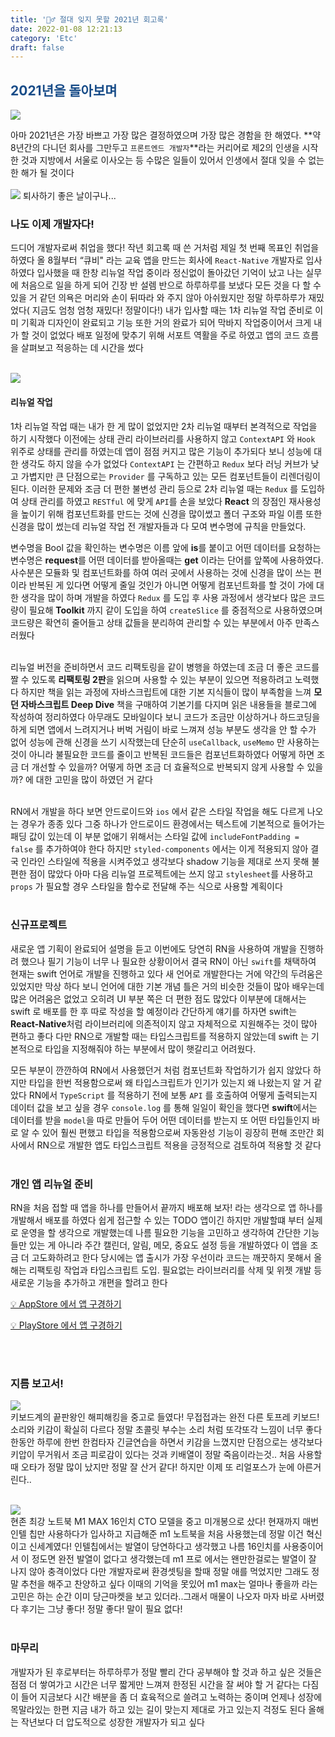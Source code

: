 ```yaml
---
title: '🧚‍♂️ 절대 잊지 못할 2021년 회고록'
date: 2022-01-08 12:21:13
category: 'Etc'
draft: false
---
```


## <span style="color : #184C88 ">2021년을 돌아보며</span>

![](./images/IMG_3744.png)

아마 2021년은 가장 바쁘고 가장 많은 결정하였으며 가장 많은 경함을 한 해였다. **약 8년간의 다니던 회사를 그만두고 `프론트엔드 개발자`**라는 커리어로 제2의 인생을 시작한 것과 지방에서 서울로 이사오는 등 수많은 일들이 있어서 인생에서 절대 잊을 수 없는 한 해가 될 것이다
<br><br>
![](./images/7043.png)
퇴사하기 좋은 날이구나...

### 나도 이제 개발자다!

드디어 개발자로써 취업을 했다! 작년 회고록 때 쓴 거처럼 제일 첫 번째 목표인 취업을 하였다 올 8월부터 “큐비" 라는 교육 앱을 만드는 회사에 `React-Native` 개발자로 입사하였다 입사했을 때 한창 리뉴얼 작업 중이라 정신없이 돌아갔던 기억이 났고 나는 실무에 처음으로 일을 하게 되어 긴장 반 설렘 반으로 하루하루를 보냈다 모든 것을 다 할 수 있을 거 같던 의욕은 머리와 손이 뒤따라 와 주지 않아 아쉬웠지만 정말 하루하루가 재밌었다( 지금도 엄청 엄청 재밌다! 정말이다!)
내가 입사할 때는 1차 리뉴얼 작업 준비로 이미 기획과 디자인이 완료되고 기능 또한 거의 완료가 되어 막바지 작업중이어서 크게 내가 할 것이 없었다 배포 일정에 맞추기 위해 서포트 역활을 주로 하였고 앱의 코드 흐름을 살펴보고 적응하는 데 시간을 썼다
<br><br>

![](./images/72361.png)
<br>

#### 리뉴얼 작업

1차 리뉴얼 작업 때는 내가 한 게 많이 없었지만 2차 리뉴얼 때부터 본격적으로 작업을 하기 시작했다 이전에는 상태 관리 라이브러리를 사용하지 않고 `ContextAPI` 와 `Hook` 위주로 상태를 관리를 하였는데 앱이 점점 커지고 많은 기능이 추가되다 보니 성능에 대한 생각도 하지 않을 수가 없었다 `ContextAPI` 는 간편하고 `Redux` 보다 러닝 커브가 낮고 가볍지만 큰 단점으로는 `Provider` 를 구독하고 있는 모든 컴포넌트들이 리렌더링이 된다. 이러한 문제와 조금 더 편한 불변성 관리 등으로 2차 리뉴얼 때는 `Redux` 를 도입하여 상태 관리를 하였고 `RESTful` 에 맞게 `API`를 손을 보았다 **React** 의 장점인 재사용성을 높이기 위해 컴포넌트화를 만드는 것에 신경을 많이썼고 폴더 구조와 파일 이름 또한 신경을 많이 썼는데 리뉴얼 작업 전 개발자들과 다 모여 변수명에 규칙을 만들었다.

변수명을 Bool 값을 확인하는 변수명은 이름 앞에 **is**를 붙이고 어떤 데이터를 요청하는 변수명은 **request**를 어떤 데이터를 받아올때는 **get** 이라는 단어를 앞쪽에 사용하였다. 사수분은 모듈화 및 컴포넌트화를 하여 여러 곳에서 사용하는 것에 신경을 많이 쓰는 편이라 반복된 게 있다면 어떻게 줄일 것인가 아니면 어떻게 컴포넌트화를 할 것이 가에 대한 생각을 많이 하며 개발을 하였다 `Redux` 를 도입 후 사용 과정에서 생각보다 많은 코드량이 필요해 **Toolkit** 까지 같이 도입을 하여 `createSlice` 를 중점적으로 사용하였으며 코드량은 확연히 줄어들고 상태 값들을 분리하여 관리할 수 있는 부분에서 아주 만족스러웠다
<br><br>

리뉴얼 버전을 준비하면서 코드 리팩토링을 같이 병행을 하였는데 조금 더 좋은 코드를 짤 수 있도록 **리팩토링 2판**을 읽으며 사용할 수 있는 부분이 있으면 적용하려고 노력했다 하지만 책을 읽는 과정에 자바스크립트에 대한 기본 지식들이 많이 부족함을 느껴 **모던 자바스크립트 Deep Dive** 책을 구매하여 기본기를 다지며 읽은 내용들을 블로그에 작성하여 정리하였다 아무래도 모바일이다 보니 코드가 조금만 이상하거나 하드코딩을 하게 되면 앱에서 느려지거나 버벅 거림이 바로 느껴져 성능 부분도 생각을 안 할 수가 없어 성능에 관해 신경을 쓰기 시작했는데 단순히 `useCallback`, `useMemo` 만 사용하는 것이 아니라 불필요한 코드를 줄이고 반복된 코드들은 컴포넌트화하였다 어떻게 하면 조금 더 개선할 수 있을까? 어떻게 하면 조금 더 효율적으로 반복되지 않게 사용할 수 있을까? 에 대한 고민을 많이 하였던 거 같다
<br><br>

RN에서 개발을 하다 보면 안드로이드와 `ios` 에서 같은 스타일 작업을 해도 다르게 나오는 경우가 종종 있다 그중 하나가 안드로이드 환경에서는 텍스트에 기본적으로 들어가는 패딩 값이 있는데 이 부분 없애기 위해서는 스타일 값에 `includeFontPadding = false` 를 추가하여야 한다 하지만 `styled-components` 에서는 이게 적용되지 않아 결국 인라인 스타일에 적용을 시켜주었고 생각보다 shadow 기능을 제대로 쓰지 못해 불편한 점이 많았다 아마 다음 리뉴얼 프로젝트에는 쓰지 않고 `stylesheet`를 사용하고 `props` 가 필요할 경우 스타일을 함수로 전달해 주는 식으로 사용할 계획이다
<br><br>

### 신규프로젝트

새로운 앱 기획이 완료되어 설명을 듣고 이번에도 당연히 RN을 사용하여 개발을 진행하려 했으나 필기 기능이 너무 나 필요한 상황이어서 결국 RN이 아닌 `swift`를 채택하여 현재는 swift 언어로 개발을 진행하고 있다 새 언어로 개발한다는 거에 약간의 두려움은 있었지만 막상 하다 보니 언어에 대한 기본 개념 틀은 거의 비슷한 것들이 많아 배우는데 많은 어려움은 없었고 오히려 UI 부분 쪽은 더 편한 점도 많았다 이부분에 대해서는 swift 로 배포를 한 후 따로 작성을 할 예정이라 간단하게 얘기를 하자면 swift는 **React-Native**처럼 라이브러리에 의존적이지 않고 자체적으로 지원해주는 것이 많아 편하고 좋다 다만 RN으로 개발할 때는 타입스크립트를 적용하지 않았는데 swift 는 기본적으로 타입을 지정해줘야 하는 부분에서 많이 햇갈리고 어려웠다.

모든 부분이 깐깐하여 RN에서 사용했던거 처럼 컴포넌트화 작업하기가 쉽지 않았다 하지만 타입을 한번 적용함으로써 왜 타입스크립트가 인기가 있는지 왜 나왔는지 알 거 같았다 RN에서 `TypeScript` 를 적용하기 전에 보통 `API` 를 호출하여 어떻게 출력되는지 데이터 값을 보고 싶을 경우 `console.log` 를 통해 일일이 확인을 했다면 **swift**에서는 데이터를 받을 `model`을 따로 만들어 두어 어떤 데이터를 받는지 또 어떤 타입들인지 바로 알 수 있어 훨씬 편했고 타입을 적용함으로써 자동완성 기능이 굉장히 편해 조만간 회사에서 RN으로 개발한 앱도 타입스크립트 적용을 긍정적으로 검토하여 적용할 것 같다
<br><br>

### 개인 앱 리뉴얼 준비

RN을 처음 접할 때 앱을 하나를 만들어서 끝까지 배포해 보자! 라는 생각으로 앱 하나를 개발해서 배포를 하였다 쉽게 접근할 수 있는 TODO 앱이긴 하지만 개발할떄 부터 실제로 운영을 할 생각으로 개발했는데 나름 필요한 기능을 고민하고 생각하여 간단한 기능들만 있는 게 아니라 주간 캘린더, 알림, 메모, 중요도 설정 등을 개발하였다 이 앱을 조금 더 고도화하려고 한다 당시에는 앱 출시가 가장 우선이라 코드는 깨끗하지 못해서 올해는 리팩토링 작업과 타입스크립트 도입. 필요없는 라이브러리를 삭제 및 위젯 개발 등 새로운 기능을 추가하고 개편을 할려고 한다

[💡 AppStore 에서 앱 구경하기](https://apps.apple.com/kr/app/week/id1568287922)

[💡 PlayStore 에서 앱 구경하기](https://play.google.com/store/apps/details?id=com.week.todocalendar.app)

<br><br>

### 지름 보고서!

![](./images/7669.png)
<br>
키보드계의 끝판왕인 해피해킹을 중고로 들였다! 무접접과는 완전 다른 토프레 키보드! 소리와 키감이 확실히 다르다 정말 초콜릿 부수는 소리 처럼 또각또각 느낌이 너무 좋다 한동안 하루에 한번 한컴타자 긴글연습을 하면서 키감을 느꼈지만 단점으로는 생각보다 키압이 무거워서 조금 피로감이 있다는 것과 키배열이 정말 죽음이라는것.. 처음 사용할때 오타가 정말 많이 났지만 정말 잘 산거 같다! 하지만 이제 또 리얼포스가 눈에 아른거린다..
<br><br>

![](./images/7862.png)
<br>
현존 최강 노트북 M1 MAX 16인치 CTO 모델을 중고 미개봉으로 샀다! 현재까지 매번 인텔 칩만 사용하다가 입사하고 지급해준 m1 노트북을 처음 사용했는데 정말 이건 혁신이고 신세계였다! 인텔칩에서는 발열이 당연하다고 생각했고 나름 16인치를 사용중이어서 이 정도면 완전 발열이 없다고 생각했는데 m1 프로 에서는 왠만한걸로는 발열이 잘 나지 않아 충격이었다 다만 개발자로써 환경셋팅을 할때 정말 애를 먹었지만 그래도 정말 추천을 해주고 찬양하고 싶다 이때의 기억을 못있어 m1 max는 얼마나 좋을까 라는 고민은 하는 순간 이미 당근마켓을 보고 있더라..그래서 매물이 나오자 마자 바로 사버렸다 후기는 그냥 좋다! 정말 좋다! 말이 필요 없다!
<br><br>

### 마무리

개발자가 된 후로부터는 하루하루가 정말 빨리 간다 공부해야 할 것과 하고 싶은 것들은 점점 더 쌓여가고 시간은 너무 짧게만 느껴져 한정된 시간을 잘 써야 할 거 같다는 다짐이 들어 지금보다 시간 배분을 좀 더 효육적으로 쓸려고 노력하는 중이며 언제나 성장에 목말라있는 한편 지금 내가 하고 있는 길이 맞는지 제대로 가고 있는지 걱정도 된다 올해는 작년보다 더 압도적으로 성장한 개발자가 되고 싶다

<br>
<br>
